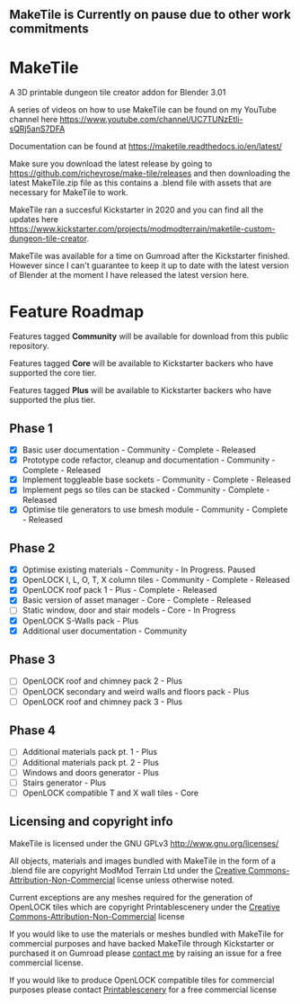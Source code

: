 ## MakeTile is Currently on pause due to other work commitments

# MakeTile
A 3D printable dungeon tile creator addon for Blender 3.01

A series of videos on how to use MakeTile can be found on my YouTube channel here https://www.youtube.com/channel/UC7TUNzEtli-sQRj5anS7DFA

Documentation can be found at https://maketile.readthedocs.io/en/latest/

Make sure you download the latest release by going to https://github.com/richeyrose/make-tile/releases and then downloading the latest MakeTile.zip file as this contains a .blend file with assets that are necessary for MakeTile to work.

MakeTile ran a succesful Kickstarter in 2020 and you can find all the updates here https://www.kickstarter.com/projects/modmodterrain/maketile-custom-dungeon-tile-creator.

MakeTile was available for a time on Gumroad after the Kickstarter finished. However since I can't guarantee to keep it up to date with the latest version of Blender at the moment I have released the latest version here.

# Feature Roadmap
Features tagged **Community** will be available for download from this public repository.

Features tagged **Core** will be available to Kickstarter backers who have supported the core tier.

Features tagged **Plus** will be available to Kickstarter backers who have supported the plus tier.

## Phase 1
- [x] Basic user documentation - Community - Complete - Released
- [x] Prototype code refactor, cleanup and documentation - Community - Complete - Released
- [x] Implement toggleable base sockets - Community - Complete - Released
- [x] Implement pegs so tiles can be stacked - Community - Complete - Released
- [x] Optimise tile generators to use bmesh module - Community - Complete - Released

## Phase 2
- [x] Optimise existing materials - Community - In Progress. Paused
- [x] OpenLOCK I, L, O, T, X column tiles - Community - Complete - Released
- [x] OpenLOCK roof pack 1 - Plus - Complete - Released
- [x] Basic version of asset manager - Core - Complete - Released
- [ ] Static window, door and stair models - Core - In Progress
- [X] OpenLOCK S-Walls pack - Plus
- [X] Additional user documentation - Community

## Phase 3
- [ ] OpenLOCK roof and chimney pack 2 - Plus
- [ ] OpenLOCK secondary and weird walls and floors pack - Plus
- [ ] OpenLOCK roof and chimney pack 3 - Plus

## Phase 4
- [ ] Additional materials pack pt. 1 - Plus
- [ ] Additional materials pack pt. 2 - Plus
- [ ] Windows and doors generator - Plus
- [ ] Stairs generator - Plus
- [ ] OpenLOCK compatible T and X wall tiles - Core

## Licensing and copyright info
MakeTile is licensed under the GNU GPLv3 http://www.gnu.org/licenses/

All objects, materials and images bundled with MakeTile in the form of a .blend file are copyright ModMod Terrain Ltd under the [Creative Commons-Attribution-Non-Commercial](https://creativecommons.org/licenses/by-nc/4.0/) license unless otherwise noted.

Current exceptions are any meshes required for the generation of OpenLOCK tiles which are copyright Printablescenery under the [Creative Commons-Attribution-Non-Commercial](https://creativecommons.org/licenses/by-nc/4.0/) license

If you would like to use the materials or meshes bundled with MakeTile for commercial purposes and have backed MakeTile through Kickstarter or purchased it on Gumroad please [contact me](https://github.com/richeyrose/make-tile/issues) by raising an issue for a free commercial license.

If you would like to produce OpenLOCK compatible tiles for commercial purposes please contact [Printablescenery]( https://www.printablescenery.com) for a free commercial license

